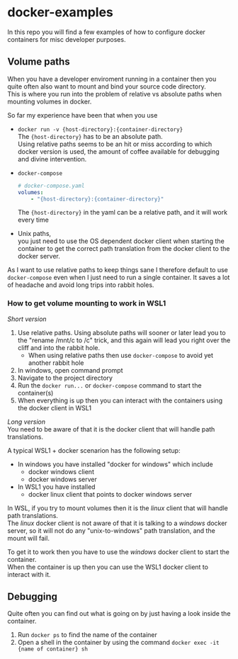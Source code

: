 # docker-examples

In this repo you will find a few examples of how to configure docker containers for misc developer purposes.  


## Volume paths

When you have a developer enviroment running in a container then you quite often also want to mount and bind your source code directory.  
This is where you run into the problem of relative vs absolute paths when mounting volumes in docker.

So far my experience have been that when you use

- `docker run -v {host-directory}:{container-directory}`  
  The `{host-directory}` has to be an absolute path.  
  Using relative paths seems to be an hit or miss according to which docker version is used, the amount of coffee available for debugging and divine intervention.  

- `docker-compose`  
  ```yaml
  # docker-compose.yaml
  volumes:
      - "{host-directory}:{container-directory}"
  ```
  The `{host-directory}` in the yaml can be a relative path, and it will work every time  

- Unix paths,  
  you just need to use the OS dependent docker client when starting the container to get the correct path translation from the docker client to the docker server.

As I want to use relative paths to keep things sane I therefore default to use `docker-compose` even when I just need to run a single container. It saves a lot of headache and avoid long trips into rabbit holes.


### How to get volume mounting to work in WSL1

_Short version_  
1. Use relative paths.
   Using absolute paths will sooner or later lead you to the "rename /mnt/c to /c" trick, and this again will lead you right over the cliff and into the rabbit hole.  
   - When using relative paths then use `docker-compose` to avoid yet another rabbit hole
1. In windows, open command prompt
1. Navigate to the project directory
1. Run the `docker run...` or `docker-compose` command to start the container(s)
1. When everything is up then you can interact with the containers using the docker client in WSL1

_Long version_  
You need to be aware of that it is the docker client that will handle path translations.  

A typical WSL1 + docker scenarion has the following setup:
- In windows you have installed "docker for windows" which include
  - docker windows client
  - docker windows server
- In WSL1 you have installed
  - docker linux client that points to docker windows server

In WSL, if you try to mount volumes then it is the _linux_ client that will handle path translations.  
The _linux_ docker client is not aware of that it is talking to a _windows_ docker server, so it will not do any "unix-to-windows" path translation, and the mount will fail.  

To get it to work then you have to use the _windows_ docker client to start the container.  
When the container is up then you can use the WSL1 docker client to interact with it.


## Debugging

Quite often you can find out what is going on by just having a look inside the container.  
1. Run `docker ps` to find the name of the container
1. Open a shell in the container by using the command `docker exec -it {name of container} sh`



